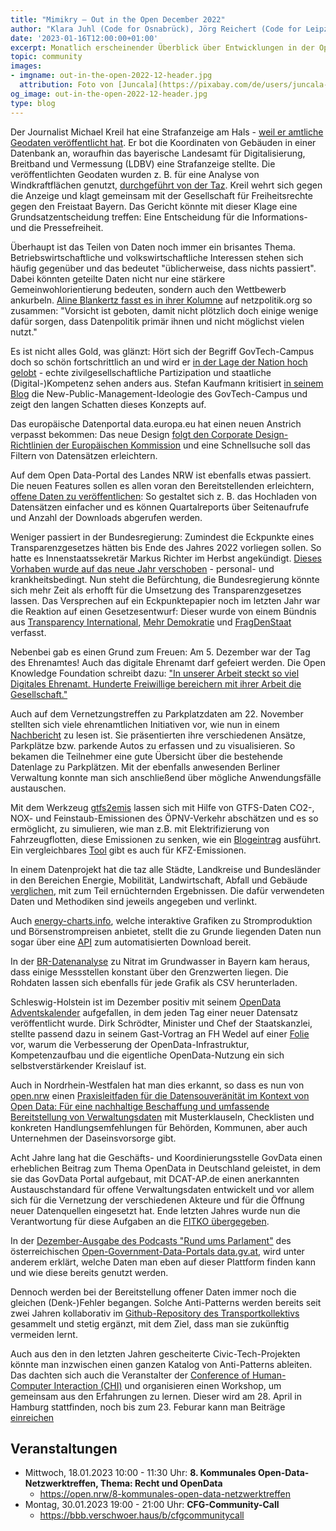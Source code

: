 ```yaml
---
title: "Mimikry – Out in the Open December 2022"
author: "Klara Juhl (Code for Osnabrück), Jörg Reichert (Code for Leipzig), et al."
date: '2023-01-16T12:00:00+01:00'
excerpt: Monatlich erscheinender Überblick über Entwicklungen in der Open Data und Civic Tech Szene
topic: community
images:
- imgname: out-in-the-open-2022-12-header.jpg
  attribution: Foto von [Juncala](https://pixabay.com/de/users/juncala-5111596/) auf [pixabay.com](https://pixabay.com/de/photos/offen-willkommen-holzschild-holz-7313711/)
og_image: out-in-the-open-2022-12-header.jpg
type: blog
---
```


Der Journalist Michael Kreil hat eine Strafanzeige am Hals - [weil er amtliche Geodaten veröffentlicht hat](https://www.golem.de/news/open-data-gff-klagt-gegen-bayern-fuer-freie-geodaten-2212-170396.html). Er bot die Koordinaten von Gebäuden in einer Datenbank an, woraufhin das bayerische Landesamt für Digitalisierung, Breitband und Vermessung (LDBV) eine Strafanzeige stellte. Die veröffentlichten Geodaten wurden z. B. für eine Analyse von Windkraftflächen genutzt, [durchgeführt von der Taz](https://taz.de/Deutsche-Vorschriften-fuer-Windenergie/!5901969/). Kreil wehrt sich gegen die Anzeige und klagt gemeinsam mit der Gesellschaft für Freiheitsrechte gegen den Freistaat Bayern. Das Gericht könnte mit dieser Klage eine Grundsatzentscheidung treffen: Eine Entscheidung für die Informations- und die Pressefreiheit.

Überhaupt ist das Teilen von Daten noch immer ein brisantes Thema. Betriebswirtschaftliche und volkswirtschaftliche Interessen stehen sich häufig gegenüber und das bedeutet "üblicherweise, dass nichts passiert". Dabei könnten geteilte Daten nicht nur eine stärkere Gemeinwohlorientierung bedeuten, sondern auch den Wettbewerb ankurbeln. [Aline Blankertz fasst es in ihrer Kolumne](https://netzpolitik.org/2022/oeffentliches-geld-oeffentliches-gut-wem-sollen-daten-nuetzen/) auf netzpolitik.org so zusammen: "Vorsicht ist geboten, damit nicht plötzlich doch einige wenige dafür sorgen, dass Datenpolitik primär ihnen und nicht möglichst vielen nutzt."

Es ist nicht alles Gold, was glänzt: Hört sich der Begriff GovTech-Campus doch so schön fortschrittlich an und wird er [in der Lage der Nation hoch gelobt](https://lagedernation.org/podcast/ldn313-die-werte-des-dfb-cop27-enttaeuscht-hoffnung-fuer-perso-mit-eid-kompromiss-beim-buergergeld-fotos-von-falschparkenden-durchsetzung-von-rettungsgassen-korrekturen/?t=36%3A54) - echte zivilgesellschaftliche Partizipation und staatliche (Digital-)Kompetenz sehen anders aus. Stefan Kaufmann kritisiert [in seinem Blog](https://stefan.bloggt.es/2022/12/der-govtech-campus-und-der-lange-schatten-des-new-public-management/) die New-Public-Management-Ideologie des GovTech-Campus und zeigt den langen Schatten dieses Konzepts auf.

Das europäische Datenportal data.europa.eu hat einen neuen Anstrich verpasst bekommen: Das neue Design [folgt den Corporate Design-Richtlinien der Europäischen Kommission](https://www.fokus.fraunhofer.de/de/dps/news/redesign_data.europa.eu) und eine Schnellsuche soll das Filtern von Datensätzen erleichtern.

Auf dem Open Data-Portal des Landes NRW ist ebenfalls etwas passiert. Die neuen Features sollen es allen voran den Bereitstellenden erleichtern, [offene Daten zu veröffentlichen](https://open.nrw/neue-open-data-features-auf-opennrw): So gestaltet sich z. B. das Hochladen von Datensätzen einfacher und es können Quartalreports über Seitenaufrufe und Anzahl der Downloads abgerufen werden.

Weniger passiert in der Bundesregierung: Zumindest die Eckpunkte eines Transparenzgesetzes hätten bis Ende des Jahres 2022 vorliegen sollen. So hatte es Innenstaatssekretär Markus Richter im Herbst angekündigt. [Dieses Vorhaben wurde auf das neue Jahr verschoben](https://netzpolitik.org/2022/informationsfreiheit-bundesregierung-bummelt-bei-der-transparenz/) - personal- und krankheitsbedingt. Nun steht die Befürchtung, die Bundesregierung könnte sich mehr Zeit als erhofft für die Umsetzung des Transparenzgesetzes lassen. Das Versprechen auf ein Eckpunktepapier noch im letzten Jahr war die Reaktion auf einen Gesetzesentwurf: Dieser wurde von einem Bündnis aus [Transparency International](https://www.transparency.de/), [Mehr Demokratie](https://www.mehr-demokratie.de/) und [FragDenStaat](https://fragdenstaat.de/) verfasst.

Nebenbei gab es einen Grund zum Freuen: Am 5. Dezember war der Tag des Ehrenamtes! Auch das digitale Ehrenamt darf gefeiert werden. Die Open Knowledge Foundation schreibt dazu: ["In unserer Arbeit steckt so viel Digitales Ehrenamt. Hunderte Freiwillige bereichern mit ihrer Arbeit die Gesellschaft."](https://twitter.com/okfde/status/1599686420926320642)

Auch auf dem Vernetzungstreffen zu Parkplatzdaten am 22. November stellten sich viele ehrenamtlichen Initiativen vor, wie nun in einem [Nachbericht](https://odis-berlin.de/aktuelles/2022-12-01-parkplatztreffen/) zu lesen ist. Sie präsentierten ihre verschiedenen Ansätze, Parkplätze bzw. parkende Autos zu erfassen und zu visualisieren. So bekamen die Teilnehmer eine gute Übersicht über die bestehende Datenlage zu Parkplätzen. Mit der ebenfalls anwesenden Berliner Verwaltung konnte man sich anschließend über mögliche Anwendungsfälle austauschen.

Mit dem Werkzeug [gtfs2emis](https://ipeagit.github.io/gtfs2emis/) lassen sich mit Hilfe von GTFS-Daten CO2-, NOX- und Feinstaub-Emissionen des ÖPNV-Verkehr abschätzen und es so ermöglicht, zu simulieren, wie man z.B. mit Elektrifizierung von Fahrzeugflotten, diese Emissionen zu senken, wie ein [Blogeintrag](https://transportpolicymatters.org/2022/12/12/measuring-public-transport-emissions/) ausführt. Ein vergleichbares [Tool](https://atmoschem.github.io/vein/) gibt es auch für KFZ-Emissionen. 

In einem Datenprojekt hat die taz alle Städte, Landkreise und Bundesländer in den Bereichen Energie, Mobilität, Landwirtschaft, Abfall und Gebäude [verglichen](https://taz.de/taz-Datenprojekt-zum-Klimaschutz/!5898240/), mit zum Teil ernüchternden Ergebnissen. Die dafür verwendeten Daten und Methodiken sind jeweils angegeben und verlinkt.

Auch [energy-charts.info](https://energy-charts.info/), welche interaktive Grafiken zu Stromproduktion und Börsenstrompreisen anbietet, stellt die zu Grunde liegenden Daten nun sogar über eine [API](https://api.energy-charts.info) zum automatisierten Download bereit.

In der [BR-Datenanalyse](https://www.br.de/nachrichten/bayern/konstant-hohe-nitratwerte-in-bayern-br-datenanalyse,TOru4Zo) zu Nitrat im Grundwasser in Bayern kam heraus, dass einige Messstellen konstant über den Grenzwerten liegen. Die Rohdaten lassen sich ebenfalls für jede Grafik als CSV herunterladen.  

Schleswig-Holstein ist im Dezember positiv mit seinem [OpenData Adventskalender](https://opendata.schleswig-holstein.de/adventskalender/) aufgefallen, in dem jeden Tag einer neuer Datensatz veröffentlicht wurde. Dirk Schrödter, Minister und Chef der Staatskanzlei, stellte passend dazu in seinem Gast-Vortrag an FH Wedel auf einer [Folie](https://transparenz.schleswig-holstein.de/dataset/77ff01b6-927a-4544-92fc-2ea7a8113f92/resource/a0dadf68-1a6d-4be0-ae2e-f8f9e2023171/download/gastvortrag-fh-wedel.pdf#page=21) vor, warum die Verbesserung der OpenData-Infrastruktur, Kompetenzaufbau und die eigentliche OpenData-Nutzung ein sich selbstverstärkender Kreislauf ist. 

Auch in Nordrhein-Westfalen hat man dies erkannt, so dass es nun von [open.nrw](https://open.nrw) einen [Praxisleitfaden für die Datensouveränität im Kontext von Open Data: Für eine nachhaltige Beschaffung und umfassende Bereitstellung von Verwaltungsdaten](https://open.nrw/datensouveraenitaet-praxisleitfaden) mit Musterklauseln, Checklisten und konkreten Handlungsemfehlungen für Behörden, Kommunen, aber auch Unternehmen der Daseinsvorsorge gibt.

Acht Jahre lang hat die Geschäfts- und Koordinierungsstelle GovData einen erheblichen Beitrag zum Thema OpenData in Deutschland geleistet, in dem sie das GovData Portal aufgebaut, mit DCAT-AP.de einen anerkannten Austauschstandard für offene Verwaltungsdaten entwickelt und vor allem sich für die Vernetzung der verschiedenen Akteure und für die Öffnung neuer Datenquellen eingesetzt hat. Ende letzten Jahres wurde nun die Verantwortung für diese Aufgaben an die [FITKO übergegeben](https://www.govdata.de/web/guest/neues/-/blogs/in-hamburg-sagt-man-tschuss-?_com_liferay_blogs_web_portlet_BlogsPortlet_redirect=https%3A%2F%2Fwww.govdata.de%2Fweb%2Fguest%2Fneues%3Fp_p_id%3Dcom_liferay_blogs_web_portlet_BlogsPortlet%26p_p_lifecycle%3D0%26p_p_state%3Dnormal%26p_p_mode%3Dview).  

In der [Dezember-Ausgabe des Podcasts "Rund ums Parlament"](https://www.data.gv.at/2022/12/09/podcast-rund-ums-parlament-zu-open-government-data/) des österreichischen [Open-Government-Data-Portals data.gv.at](https://www.data.gv.at/), wird unter anderem erklärt, welche Daten man eben auf dieser Plattform finden kann und wie diese bereits genutzt werden.

Dennoch werden bei der Bereitstellung offener Daten immer noch die gleichen (Denk-)Fehler begangen. Solche Anti-Patterns werden bereits seit zwei Jahren kollaborativ im [Github-Repository des Transportkollektivs](https://github.com/transportkollektiv/opendata-antipatterns) gesammelt und stetig ergänzt, mit dem Ziel, dass man sie zukünftig vermeiden lernt.

Auch aus den in den letzten Jahren gescheiterte Civic-Tech-Projekten könnte man inzwischen einen ganzen Katalog von Anti-Patterns ableiten. Das dachten sich auch die Veranstalter der [Conference of Human-Computer Interaction (CHI)](https://chi2023.acm.org/) und organisieren einen Workshop, um gemeinsam aus den Erfahrungen zu lernen. Dieser wird am 28. April in Hamburg stattfinden, noch bis zum 23. Feburar kann man Beiträge [einreichen](https://discontinued-civictech.github.io/call)


## Veranstaltungen
 * Mittwoch, 18.01.2023 10:00 - 11:30 Uhr: **8. Kommunales Open-Data-Netzwerktreffen, Thema: Recht und OpenData**
   * https://open.nrw/8-kommunales-open-data-netzwerktreffen
 * Montag, 30.01.2023 19:00 - 21:00 Uhr: **CFG-Community-Call**
   * https://bbb.verschwoer.haus/b/cfgcommunitycall
